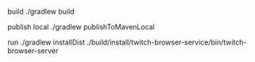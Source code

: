 build
    ./gradlew build

publish local
    ./gradlew publishToMavenLocal

run
    ./gradlew installDist
    ./build/install/twitch-browser-service/bin/twitch-browser-server
